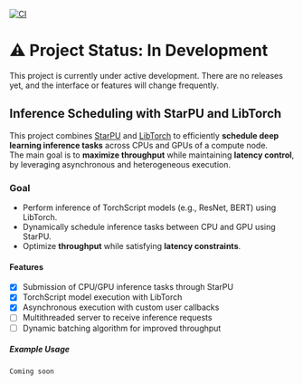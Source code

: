 [![CI](https://github.com/daxmawal/StarPU-Inference-Server/actions/workflows/ci.yml/badge.svg)](https://github.com/daxmawal/StarPU-Inference-Server/actions/workflows/ci.yml)
# ⚠️ Project Status: In Development
This project is currently under active development. There are no releases yet, and the interface or features will change frequently. 


## Inference Scheduling with StarPU and LibTorch

This project combines [StarPU](https://starpu.gitlabpages.inria.fr/) and [LibTorch](https://pytorch.org/cppdocs/) to efficiently **schedule deep learning inference tasks** across CPUs and GPUs of a compute node.  
The main goal is to **maximize throughput** while maintaining **latency control**, by leveraging asynchronous and heterogeneous execution.

### Goal

- Perform inference of TorchScript models (e.g., ResNet, BERT) using LibTorch.
- Dynamically schedule inference tasks between CPU and GPU using StarPU.
- Optimize **throughput** while satisfying **latency constraints**.

#### Features

- [x] Submission of CPU/GPU inference tasks through StarPU
- [x] TorchScript model execution with LibTorch
- [x] Asynchronous execution with custom user callbacks
- [ ] Multithreaded server to receive inference requests
- [ ] Dynamic batching algorithm for improved throughput

##### Example Usage

```bash
Coming soon
```
